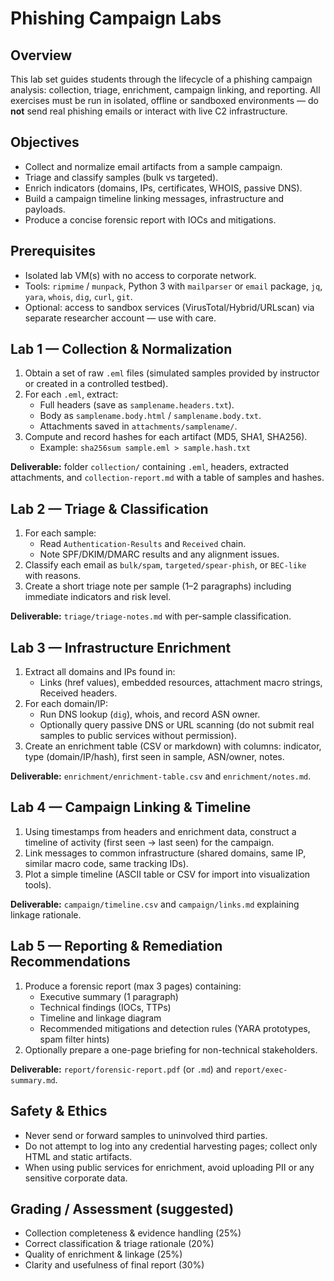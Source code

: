 # Phishing Campaign Labs

## Overview
This lab set guides students through the lifecycle of a phishing campaign analysis: collection, triage, enrichment, campaign linking, and reporting. All exercises must be run in isolated, offline or sandboxed environments — do **not** send real phishing emails or interact with live C2 infrastructure.

## Objectives
- Collect and normalize email artifacts from a sample campaign.
- Triage and classify samples (bulk vs targeted).
- Enrich indicators (domains, IPs, certificates, WHOIS, passive DNS).
- Build a campaign timeline linking messages, infrastructure and payloads.
- Produce a concise forensic report with IOCs and mitigations.

## Prerequisites
- Isolated lab VM(s) with no access to corporate network.
- Tools: `ripmime` / `munpack`, Python 3 with `mailparser` or `email` package, `jq`, `yara`, `whois`, `dig`, `curl`, `git`.
- Optional: access to sandbox services (VirusTotal/Hybrid/URLscan) via separate researcher account — use with care.

## Lab 1 — Collection & Normalization
1. Obtain a set of raw `.eml` files (simulated samples provided by instructor or created in a controlled testbed).
2. For each `.eml`, extract:
   - Full headers (save as `samplename.headers.txt`).
   - Body as `samplename.body.html` / `samplename.body.txt`.
   - Attachments saved in `attachments/samplename/`.
3. Compute and record hashes for each artifact (MD5, SHA1, SHA256).
   - Example: `sha256sum sample.eml > sample.hash.txt`

**Deliverable:** folder `collection/` containing `.eml`, headers, extracted attachments, and `collection-report.md` with a table of samples and hashes.

## Lab 2 — Triage & Classification
1. For each sample:
   - Read `Authentication-Results` and `Received` chain.
   - Note SPF/DKIM/DMARC results and any alignment issues.
2. Classify each email as `bulk/spam`, `targeted/spear-phish`, or `BEC-like` with reasons.
3. Create a short triage note per sample (1–2 paragraphs) including immediate indicators and risk level.

**Deliverable:** `triage/triage-notes.md` with per-sample classification.

## Lab 3 — Infrastructure Enrichment
1. Extract all domains and IPs found in:
   - Links (href values), embedded resources, attachment macro strings, Received headers.
2. For each domain/IP:
   - Run DNS lookup (`dig`), whois, and record ASN owner.
   - Optionally query passive DNS or URL scanning (do not submit real samples to public services without permission).
3. Create an enrichment table (CSV or markdown) with columns: indicator, type (domain/IP/hash), first seen in sample, ASN/owner, notes.

**Deliverable:** `enrichment/enrichment-table.csv` and `enrichment/notes.md`.

## Lab 4 — Campaign Linking & Timeline
1. Using timestamps from headers and enrichment data, construct a timeline of activity (first seen → last seen) for the campaign.
2. Link messages to common infrastructure (shared domains, same IP, similar macro code, same tracking IDs).
3. Plot a simple timeline (ASCII table or CSV for import into visualization tools).

**Deliverable:** `campaign/timeline.csv` and `campaign/links.md` explaining linkage rationale.

## Lab 5 — Reporting & Remediation Recommendations
1. Produce a forensic report (max 3 pages) containing:
   - Executive summary (1 paragraph)
   - Technical findings (IOCs, TTPs)
   - Timeline and linkage diagram
   - Recommended mitigations and detection rules (YARA prototypes, spam filter hints)
2. Optionally prepare a one-page briefing for non-technical stakeholders.

**Deliverable:** `report/forensic-report.pdf` (or `.md`) and `report/exec-summary.md`.

## Safety & Ethics
- Never send or forward samples to uninvolved third parties.
- Do not attempt to log into any credential harvesting pages; collect only HTML and static artifacts.
- When using public services for enrichment, avoid uploading PII or any sensitive corporate data.

## Grading / Assessment (suggested)
- Collection completeness & evidence handling (25%)
- Correct classification & triage rationale (20%)
- Quality of enrichment & linkage (25%)
- Clarity and usefulness of final report (30%)
